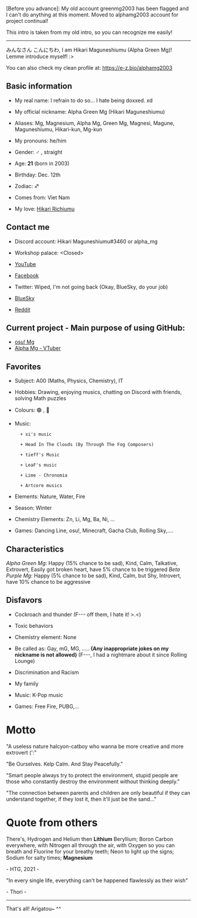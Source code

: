 [Before you advance]: My old account greenmg2003 has been flagged and I can't do anything at this moment. Moved to alphamg2003 account for project continual!

This intro is taken from my old intro, so you can recognize me easily!

-----

みんなさん こんにちわ, I am Hikari Maguneshiumu (Alpha Green Mg)!  Lemme introduce myself! :>

You can also check my clean profile at: https://e-z.bio/alphamg2003

## Basic information
- My real name: I refrain to do so... I hate being doxxed. xd

- My official nickname: Alpha Green Mg (Hikari Maguneshiumu)

- Aliases: Mg, Magnesium, Alpha Mg, Green Mg, Magnesi, Magune, Maguneshiumu, Hikari-kun, Mg-kun

- My pronouns: he/him

- Gender: ♂️ , straight

- Age: **21** (born in 2003)

- Birthday: Dec. 12th

- Zodiac: ♐

- Comes from: Viet Nam

- My love: [Hikari Richiumu](https://github.com/hikari2006)

## Contact me

- Discord account: Hikari Maguneshiumu#3460 or alpha_mg

- Workshop palace: \<Closed>

- [YouTube](https://www.youtube.com/channel/UCk6VSfZ_9eVw89tzym4Jzfw)

- [Facebook](https://www.facebook.com/AlphaGreenMg)

- Twitter: Wiped, I'm not going back (Okay, BlueSky, do your job)

- [BlueSky](https://bsky.app/profile/alphamg2003.bsky.social)

- [Reddit](https://www.reddit.com/user/AlphaGreenMg)

## Current project - Main purpose of using GitHub:

- [osu! Mg](https://github.com/alphamg2003/osu-mg-reload)
- [Alpha Mg - VTuber](https://github.com/alphamg2003/Alpha_Mg_VTuber)

## Favorites
- Subject: A00 (Maths, Physics, Chemistry), IT

- Hobbies: Drawing, enjoying musics, chatting on Discord with friends, solving Math puzzles

- Colours: 🟢 , 🔵

- Music:

        + xi's music
        
        + Head In The Clouds (By Through The Fog Composers)
        
        + tieff's Music
        
        + LeaF's music
        
        + Lime - Chronomia
        
        + Artcore musics
        
- Elements: Nature, Water, Fire

- Season: Winter

- Chemistry Elements: Zn, Li, Mg, Ba, Ni, ...

- Games: Dancing Line, osu!, Minecraft, Gacha Club, Rolling Sky,....

## Characteristics
*Alpha Green Mg*: Happy (15% chance to be sad), Kind, Calm, Talkative, Extrovert, Easily got broken heart, have 5% chance to be triggered
*Beta Purple Mg*: Happy (5% chance to be sad), Kind, Calm, but Shy, Introvert, have 10% chance to be aggressive

## Disfavors

- Cockroach and thunder (F--- off them, I hate it! >.<)
    
- Toxic behaviors

- Chemistry element: None
    
- Be called as: Gay, mG, MG, ..... **(Any inappropriate jokes on my nickname is not allowed)** (F---, I had a nightmare about it since Rolling Lounge)
    
- Discrimination and Racism
    
- My family
    
- Music: K-Pop music
    
- Games: Free Fire, PUBG,...
    
# Motto
    
"A useless nature halcyon-catboy who wanna be more creative and more extrovert (':"
    
"Be Ourselves. Kelp Calm. And Stay Peacefully."
    
"Smart people always try to protect the environment, stupid people are those who constantly destroy the environment without thinking deeply."
    
"The connection between parents and children are only beautiful if they can understand together, if they lost it, then it'll just be the sand..."

# Quote from others

There's, Hydrogen and Helium then **Lithium** Beryllium; Boron Carbon everywhere, with Nitrogen all through the air, with Oxygen so you can breath and Fluorine for your breathy teeth; Neon to light up the signs; Sodium for salty times; **Magnesium** 

\- HTG, 2021 -

"In every single life, everything can't be happened flawlessly as their wish"

\- Thori -

---

That's all! Arigatou~ ^^

	

<!---
alphamg2003/alphamg2003 is a ✨ special ✨ repository because its `README.md` (this file) appears on your GitHub profile.
You can click the Preview link to take a look at your changes.
--->
